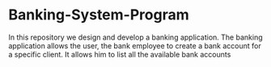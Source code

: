 # Banking-System-Program
In this repository we design and develop a banking application. The banking application allows the user, the  bank employee to create a bank account for a specific client. It allows him to list all the available  bank accounts
